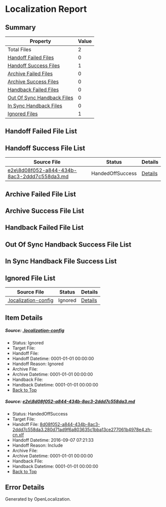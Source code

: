 # <a name='report-top'></a> Localization Report

## Summary
 Property | Value 
 -------- | ----- 
 Total Files | 2
[ Handoff Failed Files ](#handoff-failed-list)| 0
[ Handoff Success Files ](#handoff-success-list)| 1
[ Archive Failed Files ](#archive-failed-list)| 0
[ Archive Success Files ](#archive-success-list)| 0
[ Handback Failed Files ](#handback-failed-list)| 0
[ Out Of Sync Handback Files ](#outofsync-handback-success-list)| 0
[ In Sync Handback Files ](#insync-handback-success-list)| 0
[ Ignored Files ](#ignored-list)| 1

## <a name='handoff-failed-list'></a> Handoff Failed File List

## <a name='handoff-success-list'></a> Handoff Success File List
 Source File | Status | Details 
 ----------- | ------ | ------- 
 [e2e\8d08f052-a844-434b-8ac3-2ddd7c558da3.md](https://github.com/OpenLocalizationTestOrg/ol-test0/blob/aaaff0629d1b90ec90868b2804bd3281d3884487/e2e/8d08f052-a844-434b-8ac3-2ddd7c558da3.md) | HandedOffSuccess | [Details](#dba7c9bad75240afd13c54c6c7303582221617c51)

## <a name='archive-failed-list'></a> Archive Failed File List

## <a name='archive-success-list'></a> Archive Success File List

## <a name='handback-failed-list'></a> Handback Failed File List

## <a name='outofsync-handback-success-list'></a> Out Of Sync Handback Success File List

## <a name='insync-handback-success-list'></a> In Sync Handback File Success List

## <a name='ignored-list'></a> Ignored File List
 Source File | Status | Details 
 ----------- | ------ | ------- 
 [.localization-config](https://github.com/OpenLocalizationTestOrg/ol-test0/blob/aaaff0629d1b90ec90868b2804bd3281d3884487/.localization-config) | Ignored | [Details](#3d4f252ac210baf56311d7e97dcc2db10974dbd20)

## Item Details
##### <a name='3d4f252ac210baf56311d7e97dcc2db10974dbd20'></a> Source: [.localization-config](https://github.com/OpenLocalizationTestOrg/ol-test0/blob/aaaff0629d1b90ec90868b2804bd3281d3884487/.localization-config)
* Status: Ignored
* Target File: 
* Handoff File: 
* Handoff Datetime: 0001-01-01 00:00:00
* Handoff Reason: Ignored
* Archive File: 
* Archive Datetime: 0001-01-01 00:00:00
* Handback File: 
* Handback Datetime: 0001-01-01 00:00:00
* [Back to Top](#report-top)

##### <a name='dba7c9bad75240afd13c54c6c7303582221617c51'></a> Source: [e2e\8d08f052-a844-434b-8ac3-2ddd7c558da3.md](https://github.com/OpenLocalizationTestOrg/ol-test0/blob/aaaff0629d1b90ec90868b2804bd3281d3884487/e2e/8d08f052-a844-434b-8ac3-2ddd7c558da3.md)
* Status: HandedOffSuccess
* Target File: 
* Handoff File: [8d08f052-a844-434b-8ac3-2ddd7c558da3.280d71ad9f6a803635c1bba13ce277061b4978e4.zh-cn.xlf](https://github.com/OpenLocalizationTestOrg/ol-test0-handoff/blob/b563c6029b60f3da63d7e1744659612fc8f1fb61/ol-handoff/OpenLocalizationTestOrg/ol-test0-zhcn/ci/ht/8d08f052-a844-434b-8ac3-2ddd7c558da3.280d71ad9f6a803635c1bba13ce277061b4978e4.zh-cn.xlf)
* Handoff Datetime: 2016-09-07 07:21:33
* Handoff Reason: Include
* Archive File: 
* Archive Datetime: 0001-01-01 00:00:00
* Handback File: 
* Handback Datetime: 0001-01-01 00:00:00
* [Back to Top](#report-top)


## Error Details

Generated by OpenLocalization.
